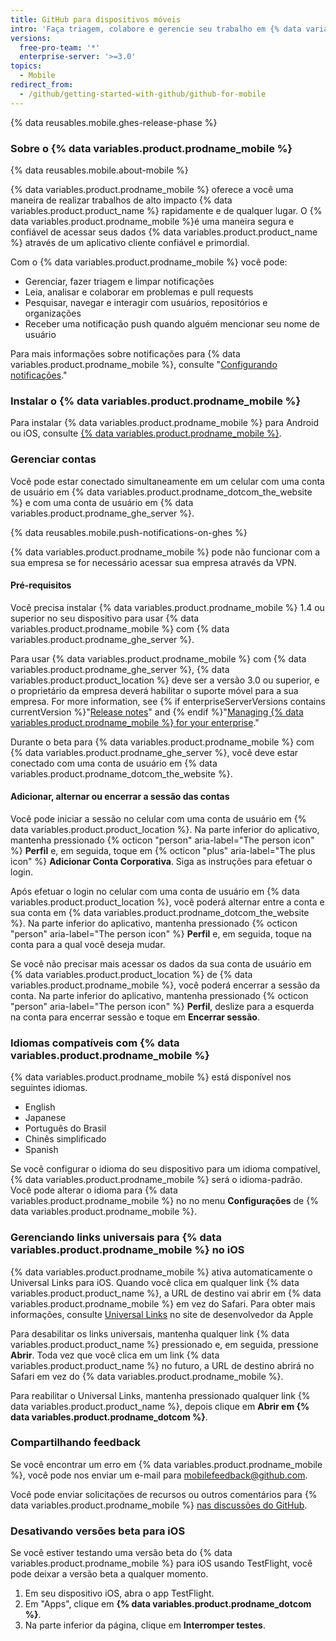 ```yaml
---
title: GitHub para dispositivos móveis
intro: 'Faça triagem, colabore e gerencie seu trabalho em {% data variables.product.product_name %} do seu dispositivo móvel.'
versions:
  free-pro-team: '*'
  enterprise-server: '>=3.0'
topics:
  - Mobile
redirect_from:
  - /github/getting-started-with-github/github-for-mobile
---
```

{% data reusables.mobile.ghes-release-phase %}

### Sobre o {% data variables.product.prodname_mobile %}

{% data reusables.mobile.about-mobile %}

{% data variables.product.prodname_mobile %} oferece a você uma maneira de realizar trabalhos de alto impacto {% data variables.product.product_name %} rapidamente e de qualquer lugar. O {% data variables.product.prodname_mobile %}é uma maneira segura e confiável de acessar seus dados {% data variables.product.product_name %} através de um aplicativo cliente confiável e primordial.

Com o {% data variables.product.prodname_mobile %} você pode:
- Gerenciar, fazer triagem e limpar notificações
- Leia, analisar e colaborar em problemas e pull requests
- Pesquisar, navegar e interagir com usuários, repositórios e organizações
- Receber uma notificação push quando alguém mencionar seu nome de usuário

Para mais informações sobre notificações para {% data variables.product.prodname_mobile %}, consulte "[Configurando notificações](/github/managing-subscriptions-and-notifications-on-github/configuring-notifications#enabling-push-notifications-with-github-for-mobile)."

### Instalar o {% data variables.product.prodname_mobile %}

Para instalar {% data variables.product.prodname_mobile %} para Android ou iOS, consulte [{% data variables.product.prodname_mobile %}](https://github.com/mobile).

### Gerenciar contas

Você pode estar conectado simultaneamente em um celular com uma conta de usuário em {% data variables.product.prodname_dotcom_the_website %} e com uma conta de usuário em {% data variables.product.prodname_ghe_server %}.

{% data reusables.mobile.push-notifications-on-ghes %}

{% data variables.product.prodname_mobile %} pode não funcionar com a sua empresa se for necessário acessar sua empresa através da VPN.

#### Pré-requisitos

Você precisa instalar {% data variables.product.prodname_mobile %} 1.4 ou superior no seu dispositivo para usar {% data variables.product.prodname_mobile %} com {% data variables.product.prodname_ghe_server %}.

Para usar {% data variables.product.prodname_mobile %} com {% data variables.product.prodname_ghe_server %}, {% data variables.product.product_location %} deve ser a versão 3.0 ou superior, e o proprietário da empresa deverá habilitar o suporte móvel para a sua empresa. For more information, see {% if enterpriseServerVersions contains currentVersion %}"[Release notes](/enterprise-server/admin/release-notes)" and {% endif %}"[Managing {% data variables.product.prodname_mobile %} for your enterprise](/admin/configuration/managing-github-for-mobile-for-your-enterprise)."

Durante o beta para {% data variables.product.prodname_mobile %} com {% data variables.product.prodname_ghe_server %}, você deve estar conectado com uma conta de usuário em {% data variables.product.prodname_dotcom_the_website %}.

#### Adicionar, alternar ou encerrar a sessão das contas

Você pode iniciar a sessão no celular com uma conta de usuário em {% data variables.product.product_location %}. Na parte inferior do aplicativo, mantenha pressionado {% octicon "person" aria-label="The person icon" %} **Perfil** e, em seguida, toque em {% octicon "plus" aria-label="The plus icon" %} **Adicionar Conta Corporativa**. Siga as instruções para efetuar o login.

Após efetuar o login no celular com uma conta de usuário em {% data variables.product.product_location %}, você poderá alternar entre a conta e sua conta em  {% data variables.product.prodname_dotcom_the_website %}.  Na parte inferior do aplicativo, mantenha pressionado {% octicon "person" aria-label="The person icon" %} **Perfil** e, em seguida, toque na conta para a qual você deseja mudar.

Se você não precisar mais acessar os dados da sua conta de usuário em {% data variables.product.product_location %} de {% data variables.product.prodname_mobile %}, você poderá encerrar a sessão da conta. Na parte inferior do aplicativo, mantenha pressionado {% octicon "person" aria-label="The person icon" %} **Perfil**, deslize para a esquerda na conta para encerrar sessão e toque em **Encerrar sessão**.

### Idiomas compatíveis com {% data variables.product.prodname_mobile %}

{% data variables.product.prodname_mobile %} está disponível nos seguintes idiomas.

- English
- Japanese
- Português do Brasil
- Chinês simplificado
- Spanish

Se você configurar o idioma do seu dispositivo para um idioma compatível, {% data variables.product.prodname_mobile %} será o idioma-padrão. Você pode alterar o idioma para {% data variables.product.prodname_mobile %} no no menu **Configurações** de {% data variables.product.prodname_mobile %}.

### Gerenciando links universais para {% data variables.product.prodname_mobile %} no iOS

{% data variables.product.prodname_mobile %} ativa automaticamente o Universal Links para iOS. Quando você clica em qualquer link {% data variables.product.product_name %}, a URL de destino vai abrir em {% data variables.product.prodname_mobile %} em vez do Safari. Para obter mais informações, consulte [Universal Links](https://developer.apple.com/ios/universal-links/)  no site de desenvolvedor da Apple

Para desabilitar os links universais, mantenha qualquer link {% data variables.product.product_name %} pressionado e, em seguida, pressione **Abrir**. Toda vez que você clica em um link {% data variables.product.product_name %} no futuro, a URL de destino abrirá no Safari em vez do {% data variables.product.prodname_mobile %}.

Para reabilitar o Universal Links, mantenha pressionado qualquer link {% data variables.product.product_name %}, depois clique em **Abrir em {% data variables.product.prodname_dotcom %}**.

### Compartilhando feedback

Se você encontrar um erro em {% data variables.product.prodname_mobile %}, você pode nos enviar um e-mail para <a href="mailto:mobilefeedback@github.com">mobilefeedback@github.com</a>.

Você pode enviar solicitações de recursos ou outros comentários para {% data variables.product.prodname_mobile %} [nas discussões do GitHub](https://github.com/github/feedback/discussions?discussions_q=category%3A%22Mobile+Feedback%22).

### Desativando versões beta para iOS

Se você estiver testando uma versão beta do {% data variables.product.prodname_mobile %} para iOS usando TestFlight, você pode deixar a versão beta a qualquer momento.

1. Em seu dispositivo iOS, abra o app TestFlight.
2. Em "Apps", clique em **{% data variables.product.prodname_dotcom %}**.
3. Na parte inferior da página, clique em **Interromper testes**.
